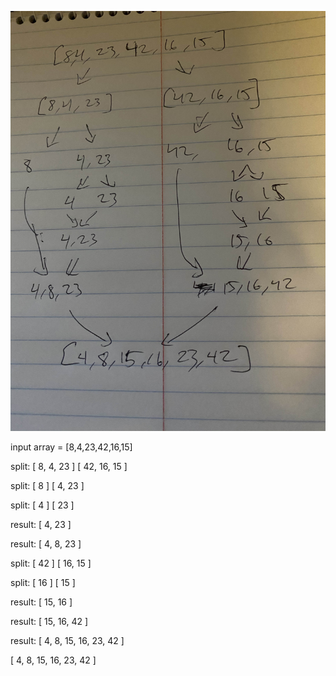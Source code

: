 

![mergeSortBlog](https://github.com/danwin007/data-structures-and-algorithms/blob/mergeSort/code-challenges/assets/mergeSortBlog.jpg)


input array = [8,4,23,42,16,15]

split: [ 8, 4, 23 ] [ 42, 16, 15 ]

split: [ 8 ] [ 4, 23 ]

split: [ 4 ] [ 23 ]

result: [ 4, 23 ]

result: [ 4, 8, 23 ]

split: [ 42 ] [ 16, 15 ]

split: [ 16 ] [ 15 ]

result: [ 15, 16 ]

result: [ 15, 16, 42 ]

result: [ 4, 8, 15, 16, 23, 42 ]

[ 4, 8, 15, 16, 23, 42 ]